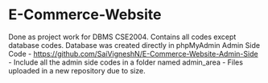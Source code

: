 # E-Commerce-Website
Done as project work for DBMS CSE2004. Contains all codes except database codes. Database was created directly in phpMyAdmin
Admin Side Code - https://github.com/SaiVigneshN/E-Commerce-Website-Admin-Side - Include all the admin side codes in a folder named admin_area  -  Files uploaded in a new repository due to size. 
